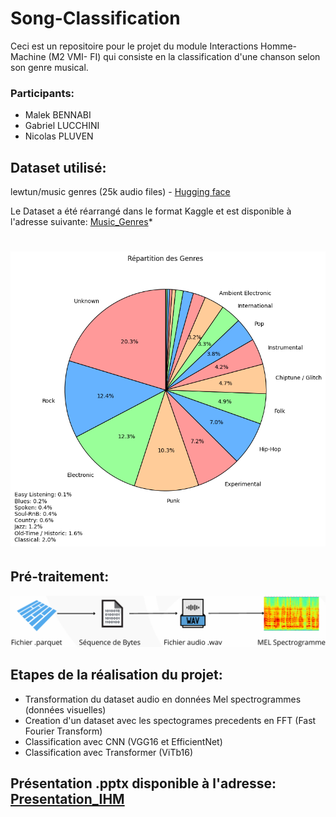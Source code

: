 # Song-Classification
Ceci est un repositoire pour le projet du module Interactions Homme-Machine (M2 VMI- FI) qui consiste en la classification d'une chanson selon son genre musical.
### Participants: 
 - Malek BENNABI
 - Gabriel LUCCHINI
 - Nicolas PLUVEN

## Dataset utilisé:
 lewtun/music genres (25k audio files) - [Hugging face](https://huggingface.co/datasets/lewtun/music_genres)

 Le Dataset a été réarrangé dans le format Kaggle et est disponible à l'adresse suivante: [Music_Genres](https://www.kaggle.com/datasets/malekbennabi/music-genres)*

 # ![Distribution des genres musicaux dans le dataset](Distribution_genres.png)

## Pré-traitement:
![preparation des données](https://github.com/Malekbennabi3/Song-Classification/blob/main/image.png)

## Etapes de la réalisation du projet:
* Transformation du dataset audio en données Mel spectrogrammes (données visuelles)
* Creation d'un dataset avec les spectogrames precedents en FFT (Fast Fourier Transform)
* Classification avec CNN (VGG16 et EfficientNet)
* Classification avec Transformer (ViTb16)


## Présentation .pptx disponible à l'adresse: [Presentation_IHM](https://github.com/Malekbennabi3/Song-Classification/blob/main/Projet_IHM.pptx%20(1).pdf)

